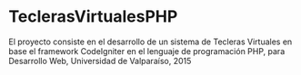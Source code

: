 # TeclerasVirtualesPHP
El proyecto consiste en el desarrollo de un sistema de Tecleras Virtuales en base el framework CodeIgniter en el lenguaje de programación PHP, para Desarrollo Web, Universidad de Valparaíso, 2015
